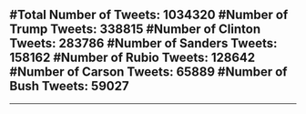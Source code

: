 #Total Number of Tweets: 1034320 
#Number of Trump Tweets: 338815
#Number of Clinton Tweets: 283786
#Number of Sanders Tweets: 158162
#Number of Rubio Tweets: 128642
#Number of Carson Tweets: 65889
#Number of Bush Tweets: 59027
---
---
